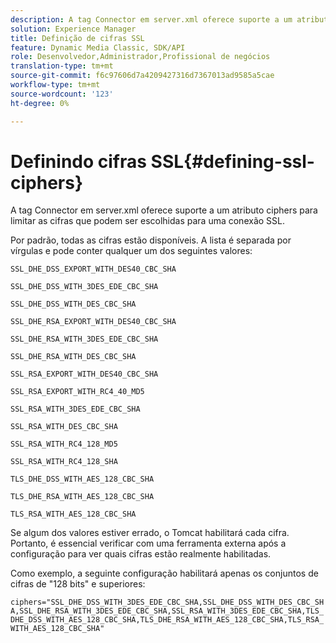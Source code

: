 ```yaml
---
description: A tag Connector em server.xml oferece suporte a um atributo ciphers para limitar as cifras que podem ser escolhidas para uma conexão SSL.
solution: Experience Manager
title: Definição de cifras SSL
feature: Dynamic Media Classic, SDK/API
role: Desenvolvedor,Administrador,Profissional de negócios
translation-type: tm+mt
source-git-commit: f6c97606d7a4209427316d7367013ad9585a5cae
workflow-type: tm+mt
source-wordcount: '123'
ht-degree: 0%

---
```



# Definindo cifras SSL{#defining-ssl-ciphers}

A tag Connector em server.xml oferece suporte a um atributo ciphers para limitar as cifras que podem ser escolhidas para uma conexão SSL.

Por padrão, todas as cifras estão disponíveis. A lista é separada por vírgulas e pode conter qualquer um dos seguintes valores:

`SSL_DHE_DSS_EXPORT_WITH_DES40_CBC_SHA`

`SSL_DHE_DSS_WITH_3DES_EDE_CBC_SHA`

`SSL_DHE_DSS_WITH_DES_CBC_SHA`

`SSL_DHE_RSA_EXPORT_WITH_DES40_CBC_SHA`

`SSL_DHE_RSA_WITH_3DES_EDE_CBC_SHA`

`SSL_DHE_RSA_WITH_DES_CBC_SHA`

`SSL_RSA_EXPORT_WITH_DES40_CBC_SHA`

`SSL_RSA_EXPORT_WITH_RC4_40_MD5`

`SSL_RSA_WITH_3DES_EDE_CBC_SHA`

`SSL_RSA_WITH_DES_CBC_SHA`

`SSL_RSA_WITH_RC4_128_MD5`

`SSL_RSA_WITH_RC4_128_SHA`

`TLS_DHE_DSS_WITH_AES_128_CBC_SHA`

`TLS_DHE_RSA_WITH_AES_128_CBC_SHA`

`TLS_RSA_WITH_AES_128_CBC_SHA`

Se algum dos valores estiver errado, o Tomcat habilitará cada cifra. Portanto, é essencial verificar com uma ferramenta externa após a configuração para ver quais cifras estão realmente habilitadas.

Como exemplo, a seguinte configuração habilitará apenas os conjuntos de cifras de &quot;128 bits&quot; e superiores:

`ciphers="SSL_DHE_DSS_WITH_3DES_EDE_CBC_SHA,SSL_DHE_DSS_WITH_DES_CBC_SHA,SSL_DHE_RSA_WITH_3DES_EDE_CBC_SHA,SSL_RSA_WITH_3DES_EDE_CBC_SHA,TLS_DHE_DSS_WITH_AES_128_CBC_SHA,TLS_DHE_RSA_WITH_AES_128_CBC_SHA,TLS_RSA_WITH_AES_128_CBC_SHA"`
